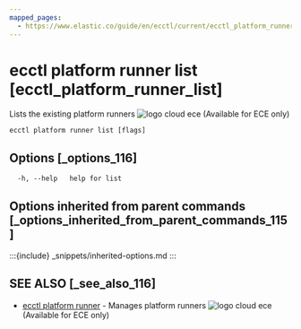 ```yaml
---
mapped_pages:
  - https://www.elastic.co/guide/en/ecctl/current/ecctl_platform_runner_list.html
---
```


# ecctl platform runner list [ecctl_platform_runner_list]

Lists the existing platform runners ![logo cloud ece](https://doc-icons.s3.us-east-2.amazonaws.com/logo_cloud_ece.svg "Supported on {{ece}}") (Available for ECE only)

```
ecctl platform runner list [flags]
```


## Options [_options_116]

```
  -h, --help   help for list
```


## Options inherited from parent commands [_options_inherited_from_parent_commands_115]

:::{include} _snippets/inherited-options.md
:::


## SEE ALSO [_see_also_116]

* [ecctl platform runner](/reference/ecctl_platform_runner.md)	 - Manages platform runners ![logo cloud ece](https://doc-icons.s3.us-east-2.amazonaws.com/logo_cloud_ece.svg "Supported on {{ece}}") (Available for ECE only)

